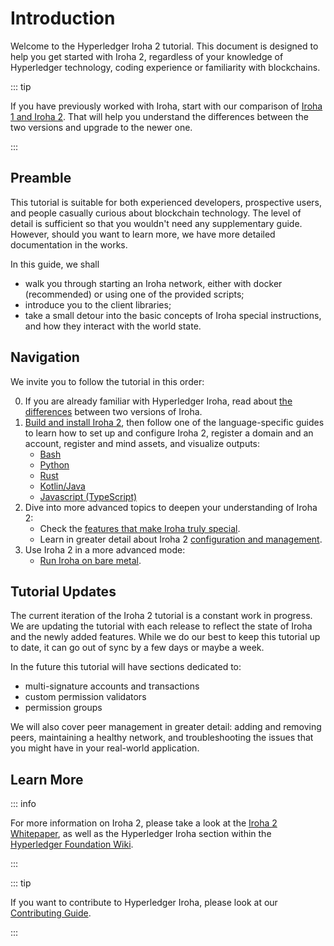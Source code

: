 # Introduction

Welcome to the Hyperledger Iroha 2 tutorial. This document is designed to
help you get started with Iroha 2, regardless of your knowledge of
Hyperledger technology, coding experience or familiarity with blockchains.

::: tip

If you have previously worked with Iroha, start with our comparison of
[Iroha 1 and Iroha 2](./guide/iroha-2.md). That will help you understand
the differences between the two versions and upgrade to the newer one.

:::

## Preamble

This tutorial is suitable for both experienced developers, prospective
users, and people casually curious about blockchain technology. The level
of detail is sufficient so that you wouldn't need any supplementary guide.
However, should you want to learn more, we have more detailed documentation
in the works.

In this guide, we shall

- walk you through starting an Iroha network, either with docker
  (recommended) or using one of the provided scripts;
- introduce you to the client libraries;
- take a small detour into the basic concepts of Iroha special
  instructions, and how they interact with the world state.

## Navigation

We invite you to follow the tutorial in this order:

0. If you are already familiar with Hyperledger Iroha, read about
   [the differences](./guide/iroha-2.md) between two versions of Iroha.
1. [Build and install Iroha 2](./guide/build-and-install.md), then follow
   one of the language-specific guides to learn how to set up and configure
   Iroha 2, register a domain and an account, register and mind assets, and
   visualize outputs:
   - [Bash](./guide/bash.md)
   - [Python](./guide/python.md)
   - [Rust](./guide/rust.md)
   - [Kotlin/Java](./guide/kotlin-java.md)
   - [Javascript (TypeScript)](./guide/javascript.md)
2. Dive into more advanced topics to deepen your understanding of Iroha 2:
   - Check the
     [features that make Iroha truly special](./guide/advanced/intro.md).
   - Learn in greater detail about Iroha 2
     [configuration and management](./guide/configure/intro.md).
3. Use Iroha 2 in a more advanced mode:
   - [Run Iroha on bare metal](./guide/advanced/running-iroha-on-bare-metal.md).

## Tutorial Updates

The current iteration of the Iroha 2 tutorial is a constant work in
progress. We are updating the tutorial with each release to reflect the
state of Iroha and the newly added features. While we do our best to keep
this tutorial up to date, it can go out of sync by a few days or maybe a
week.

In the future this tutorial will have sections dedicated to:

- multi-signature accounts and transactions
- custom permission validators
- permission groups

We will also cover peer management in greater detail: adding and removing
peers, maintaining a healthy network, and troubleshooting the issues that
you might have in your real-world application.

## Learn More

::: info

For more information on Iroha 2, please take a look at the
[Iroha 2 Whitepaper](https://github.com/hyperledger/iroha/blob/iroha2/docs/source/iroha_2_whitepaper.md),
as well as the Hyperledger Iroha section within the
[Hyperledger Foundation Wiki](https://wiki.hyperledger.org/display/iroha).

:::

::: tip

If you want to contribute to Hyperledger Iroha, please look at our
[Contributing Guide](https://github.com/hyperledger/iroha/blob/iroha2-dev/CONTRIBUTING.md).

:::
